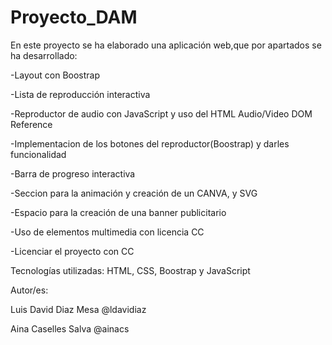 # Proyecto_DAM
En este proyecto se ha elaborado una aplicación web,que por apartados
se ha desarrollado:

  -Layout con Boostrap
  
  -Lista de reproducción interactiva
  
  -Reproductor de audio con JavaScript y uso del HTML Audio/Video DOM Reference
  
  -Implementacion de los botones del reproductor(Boostrap) y darles funcionalidad
  
  -Barra de progreso interactiva
  
  -Seccion para la animación y creación de un CANVA, y SVG
  
  -Espacio para la creación de una banner publicitario
  
  -Uso de elementos multimedia con licencia CC
  
  -Licenciar el proyecto con CC
  
  
Tecnologías utilizadas: HTML, CSS, Boostrap y JavaScript

Autor/es: 

Luis David Diaz Mesa @ldavidiaz

Aina Caselles Salva @ainacs
  

